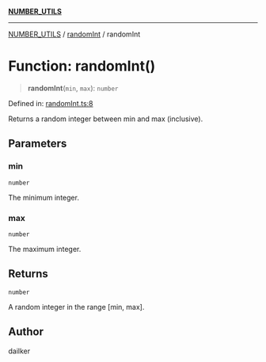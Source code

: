 [**NUMBER_UTILS**](../../README.md)

***

[NUMBER_UTILS](../../README.md) / [randomInt](../README.md) / randomInt

# Function: randomInt()

> **randomInt**(`min`, `max`): `number`

Defined in: [randomInt.ts:8](https://github.com/dailker/everyutil/blob/e046ece746e98526029078b26437a457f4c33555/src/number/randomInt.ts#L8)

Returns a random integer between min and max (inclusive).

## Parameters

### min

`number`

The minimum integer.

### max

`number`

The maximum integer.

## Returns

`number`

A random integer in the range [min, max].

## Author

dailker
